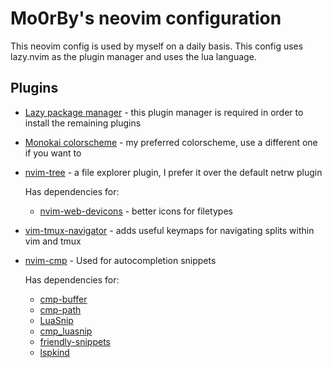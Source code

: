 # Mo0rBy's neovim configuration

This neovim config is used by myself on a daily basis. This config uses lazy.nvim as the plugin manager and uses the lua language.

## Plugins

- [Lazy package manager](https://github.com/folke/lazy.nvim) - this plugin manager is required in order to install the remaining plugins
- [Monokai colorscheme](https://github.com/tanvirtin/monokai.nvim) - my preferred colorscheme, use a different one if you want to
- [nvim-tree](https://github.com/nvim-tree/nvim-tree.lua) - a file explorer plugin, I prefer it over the default netrw plugin

    Has dependencies for:
    - [nvim-web-devicons](https://github.com/nvim-tree/nvim-web-devicons) - better icons for filetypes

- [vim-tmux-navigator](https://github.com/christoomey/vim-tmux-navigator) - adds useful keymaps for navigating splits within vim and tmux
- [nvim-cmp](https://github.com/hrsh7th/nvim-cmp) - Used for autocompletion snippets
    
    Has dependencies for:
    - [cmp-buffer](https://github.com/hrsh7th/cmp-buffer)
    - [cmp-path](https://github.com/hrsh7th/cmp-path)
    - [LuaSnip](https://github.com/hrsh7th/cmp-path)
    - [cmp_luasnip](https://github.com/saadparwaiz1/cmp_luasnip)
    - [friendly-snippets](https://github.com/rafamadriz/friendly-snippets)
    - [lspkind](https://github.com/onsails/lspkind.nvim)
